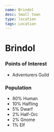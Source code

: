 ```yaml
---
name: Brindol
desc: Small town
type: location
tags: Location
---
```


# Brindol 
### Points of Interest
- Adventurers Guild

### Population
- 80% Human
- 10% Halfling
- 5% Dwarf
- 2% Half-Orc
- 2% Gnome
- 1% Elf
